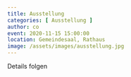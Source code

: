 ```yaml
---
title: Ausstellung
categories: [ Ausstellung ]
author: co
event: 2020-11-15 15:00:00
location: Gemeindesaal, Rathaus
image: /assets/images/ausstellung.jpg
---
```

Details folgen